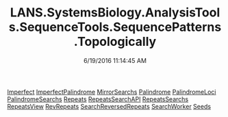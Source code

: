 ﻿---
title: LANS.SystemsBiology.AnalysisTools.SequenceTools.SequencePatterns.Topologically
date: 6/19/2016 11:14:45 AM
---

[Imperfect](T-LANS.SystemsBiology.AnalysisTools.SequenceTools.SequencePatterns.Topologically.Imperfect.html)
[ImperfectPalindrome](T-LANS.SystemsBiology.AnalysisTools.SequenceTools.SequencePatterns.Topologically.ImperfectPalindrome.html)
[MirrorSearchs](T-LANS.SystemsBiology.AnalysisTools.SequenceTools.SequencePatterns.Topologically.MirrorSearchs.html)
[Palindrome](T-LANS.SystemsBiology.AnalysisTools.SequenceTools.SequencePatterns.Topologically.Palindrome.html)
[PalindromeLoci](T-LANS.SystemsBiology.AnalysisTools.SequenceTools.SequencePatterns.Topologically.PalindromeLoci.html)
[PalindromeSearchs](T-LANS.SystemsBiology.AnalysisTools.SequenceTools.SequencePatterns.Topologically.PalindromeSearchs.html)
[Repeats](T-LANS.SystemsBiology.AnalysisTools.SequenceTools.SequencePatterns.Topologically.Repeats.html)
[RepeatsSearchAPI](T-LANS.SystemsBiology.AnalysisTools.SequenceTools.SequencePatterns.Topologically.RepeatsSearchAPI.html)
[RepeatsSearchs](T-LANS.SystemsBiology.AnalysisTools.SequenceTools.SequencePatterns.Topologically.RepeatsSearchs.html)
[RepeatsView](T-LANS.SystemsBiology.AnalysisTools.SequenceTools.SequencePatterns.Topologically.RepeatsView.html)
[RevRepeats](T-LANS.SystemsBiology.AnalysisTools.SequenceTools.SequencePatterns.Topologically.RevRepeats.html)
[SearchReversedRepeats](T-LANS.SystemsBiology.AnalysisTools.SequenceTools.SequencePatterns.Topologically.SearchReversedRepeats.html)
[SearchWorker](T-LANS.SystemsBiology.AnalysisTools.SequenceTools.SequencePatterns.Topologically.SearchWorker.html)
[Seeds](T-LANS.SystemsBiology.AnalysisTools.SequenceTools.SequencePatterns.Topologically.Seeds.html)
